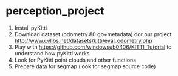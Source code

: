# perception_project

1. Install pyKitti
2. Download dataset (odometry 80 gb+metadata) dor our project http://www.cvlibs.net/datasets/kitti/eval_odometry.php
3. Play with https://github.com/windowsub0406/KITTI_Tutorial to understand how pyKitti works
4. Look for PyKitti point clouds and other functions
5. Prepare data for segmap (look for segmap source code)
